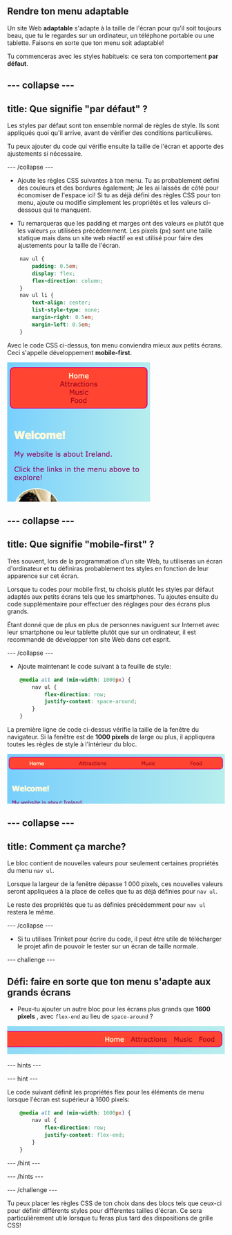 ## Rendre ton menu adaptable

Un site Web **adaptable** s'adapte à la taille de l'écran pour qu'il soit toujours beau, que tu le regardes sur un ordinateur, un téléphone portable ou une tablette. Faisons en sorte que ton menu soit adaptable!

Tu commenceras avec les styles habituels: ce sera ton comportement **par défaut**.

## \--- collapse \---

## title: Que signifie "par défaut" ?

Les styles par défaut sont ton ensemble normal de règles de style. Ils sont appliqués quoi qu'il arrive, avant de vérifier des conditions particulières.

Tu peux ajouter du code qui vérifie ensuite la taille de l'écran et apporte des ajustements si nécessaire.

\--- /collapse \---

+ Ajoute les règles CSS suivantes à ton menu. Tu as probablement défini des couleurs et des bordures également; Je les ai laissés de côté pour économiser de l'espace ici! Si tu as déjà défini des règles CSS pour ton menu, ajoute ou modifie simplement les propriétés et les valeurs ci-dessous qui te manquent.

+ Tu remarqueras que les padding et marges ont des valeurs `em` plutôt que les valeurs `px` utilisées précédemment. Les pixels (px) sont une taille statique mais dans un site web réactif `em` est utilisé pour faire des ajustements pour la taille de l'écran.

```css
    nav ul {
        padding: 0.5em;
        display: flex;
        flex-direction: column;
    }
    nav ul li {
        text-align: center; 
        list-style-type: none;
        margin-right: 0.5em;
        margin-left: 0.5em;
    }
```

Avec le code CSS ci-dessus, ton menu conviendra mieux aux petits écrans. Ceci s'appelle développement **mobile-first**.

![Éléments de menu empilés verticalement sur un petit écran](images/responsiveMenuMobile.png)

## \--- collapse \---

## title: Que signifie "mobile-first" ?

Très souvent, lors de la programmation d'un site Web, tu utiliseras un écran d'ordinateur et tu définiras probablement tes styles en fonction de leur apparence sur cet écran.

Lorsque tu codes pour mobile first, tu choisis plutôt les styles par défaut adaptés aux petits écrans tels que les smartphones. Tu ajoutes ensuite du code supplémentaire pour effectuer des réglages pour des écrans plus grands.

Étant donné que de plus en plus de personnes naviguent sur Internet avec leur smartphone ou leur tablette plutôt que sur un ordinateur, il est recommandé de développer ton site Web dans cet esprit.

\--- /collapse \---

+ Ajoute maintenant le code suivant à ta feuille de style:

```css
    @media all and (min-width: 1000px) {
        nav ul {
            flex-direction: row;
            justify-content: space-around;
        }
    }
```

La première ligne de code ci-dessus vérifie la taille de la fenêtre du navigateur. Si la fenêtre est de **1000 pixels** de large ou plus, il appliquera toutes les règles de style à l'intérieur du bloc.

![Éléments de menu répartis uniformément sur une ligne sur un écran plus large](images/responsiveMenuMedium.png)

## \--- collapse \---

## title: Comment ça marche?

Le bloc contient de nouvelles valeurs pour seulement certaines propriétés du menu `nav ul`.

Lorsque la largeur de la fenêtre dépasse 1 000 pixels, ces nouvelles valeurs seront appliquées à la place de celles que tu as déjà définies pour `nav ul`.

Le reste des propriétés que tu as définies précédemment pour `nav ul` restera le même.

\--- /collapse \---

+ Si tu utilises Trinket pour écrire du code, il peut être utile de télécharger le projet afin de pouvoir le tester sur un écran de taille normale.

\--- challenge \---

## Défi: faire en sorte que ton menu s'adapte aux grands écrans

+ Peux-tu ajouter un autre bloc pour les écrans plus grands que **1600 pixels** , avec `flex-end` au lieu de `space-around` ?

![Éléments de menu à droite sur un écran large](images/responsiveMenuWide.png)

\--- hints \---

\--- hint \---

Le code suivant définit les propriétés flex pour les éléments de menu lorsque l'écran est supérieur à 1600 pixels:

```css
    @media all and (min-width: 1600px) {
        nav ul {
            flex-direction: row;
            justify-content: flex-end;
        }
    }  
```

\--- /hint \---

\--- /hints \---

\--- /challenge \---

Tu peux placer les règles CSS de ton choix dans des blocs tels que ceux-ci pour définir différents styles pour différentes tailles d'écran. Ce sera particulièrement utile lorsque tu feras plus tard des dispositions de grille CSS!